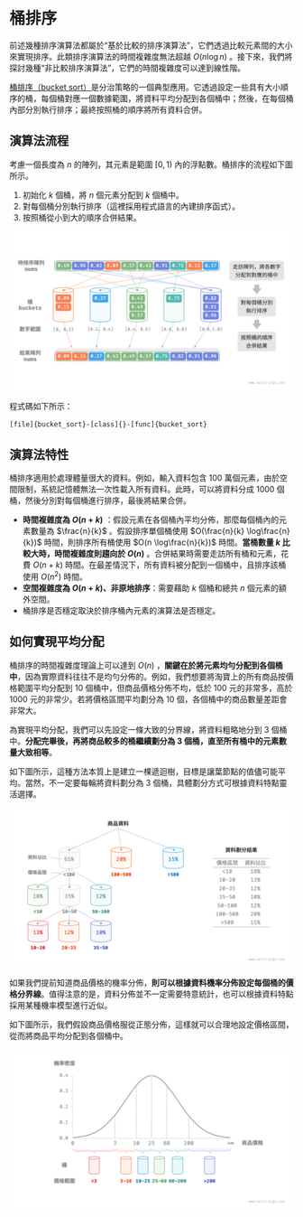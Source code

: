 # 桶排序

前述幾種排序演算法都屬於“基於比較的排序演算法”，它們透過比較元素間的大小來實現排序。此類排序演算法的時間複雜度無法超越 $O(n \log n)$ 。接下來，我們將探討幾種“非比較排序演算法”，它們的時間複雜度可以達到線性階。

<u>桶排序（bucket sort）</u>是分治策略的一個典型應用。它透過設定一些具有大小順序的桶，每個桶對應一個數據範圍，將資料平均分配到各個桶中；然後，在每個桶內部分別執行排序；最終按照桶的順序將所有資料合併。

## 演算法流程

考慮一個長度為 $n$ 的陣列，其元素是範圍 $[0, 1)$ 內的浮點數。桶排序的流程如下圖所示。

1. 初始化 $k$ 個桶，將 $n$ 個元素分配到 $k$ 個桶中。
2. 對每個桶分別執行排序（這裡採用程式語言的內建排序函式）。
3. 按照桶從小到大的順序合併結果。

![桶排序演算法流程](bucket_sort.assets/bucket_sort_overview.png)

程式碼如下所示：

```src
[file]{bucket_sort}-[class]{}-[func]{bucket_sort}
```

## 演算法特性

桶排序適用於處理體量很大的資料。例如，輸入資料包含 100 萬個元素，由於空間限制，系統記憶體無法一次性載入所有資料。此時，可以將資料分成 1000 個桶，然後分別對每個桶進行排序，最後將結果合併。

- **時間複雜度為 $O(n + k)$** ：假設元素在各個桶內平均分佈，那麼每個桶內的元素數量為 $\frac{n}{k}$ 。假設排序單個桶使用 $O(\frac{n}{k} \log\frac{n}{k})$ 時間，則排序所有桶使用 $O(n \log\frac{n}{k})$ 時間。**當桶數量 $k$ 比較大時，時間複雜度則趨向於 $O(n)$** 。合併結果時需要走訪所有桶和元素，花費 $O(n + k)$ 時間。在最差情況下，所有資料被分配到一個桶中，且排序該桶使用 $O(n^2)$ 時間。
- **空間複雜度為 $O(n + k)$、非原地排序**：需要藉助 $k$ 個桶和總共 $n$ 個元素的額外空間。
- 桶排序是否穩定取決於排序桶內元素的演算法是否穩定。

## 如何實現平均分配

桶排序的時間複雜度理論上可以達到 $O(n)$ ，**關鍵在於將元素均勻分配到各個桶中**，因為實際資料往往不是均勻分佈的。例如，我們想要將淘寶上的所有商品按價格範圍平均分配到 10 個桶中，但商品價格分佈不均，低於 100 元的非常多，高於 1000 元的非常少。若將價格區間平均劃分為 10 個，各個桶中的商品數量差距會非常大。

為實現平均分配，我們可以先設定一條大致的分界線，將資料粗略地分到 3 個桶中。**分配完畢後，再將商品較多的桶繼續劃分為 3 個桶，直至所有桶中的元素數量大致相等**。

如下圖所示，這種方法本質上是建立一棵遞迴樹，目標是讓葉節點的值儘可能平均。當然，不一定要每輪將資料劃分為 3 個桶，具體劃分方式可根據資料特點靈活選擇。

![遞迴劃分桶](bucket_sort.assets/scatter_in_buckets_recursively.png)

如果我們提前知道商品價格的機率分佈，**則可以根據資料機率分佈設定每個桶的價格分界線**。值得注意的是，資料分佈並不一定需要特意統計，也可以根據資料特點採用某種機率模型進行近似。

如下圖所示，我們假設商品價格服從正態分佈，這樣就可以合理地設定價格區間，從而將商品平均分配到各個桶中。

![根據機率分佈劃分桶](bucket_sort.assets/scatter_in_buckets_distribution.png)
